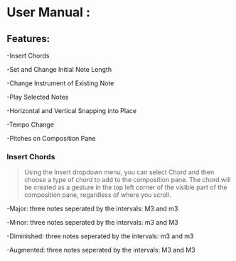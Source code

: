 
# User Manual :

## Features:
  -Insert Chords
  
  -Set and Change Initial Note Length
  
  -Change Instrument of Existing Note
  
  -Play Selected Notes
  
  -Horizontal and Vertical Snapping into Place
  
  -Tempo Change
  
  -Pitches on Composition Pane
  
### Insert Chords
> Using the Insert dropdown menu, you can select Chord and then choose a type of chord to add to the composition pane. The chord will be created as a gesture in the top left corner of the visible part of the composition pane, regardless of where you scroll.

  -Major: three notes seperated by the intervals: M3 and m3

  -Minor: three notes seperated by the intervals: m3 and M3

  -Diminished: three notes seperated by the intervals: m3 and m3

  -Augmented: three notes seperated by the intervals: M3 and M3
